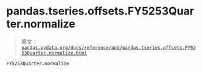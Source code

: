 # pandas.tseries.offsets.FY5253Quarter.normalize

> 原文：[`pandas.pydata.org/docs/reference/api/pandas.tseries.offsets.FY5253Quarter.normalize.html`](https://pandas.pydata.org/docs/reference/api/pandas.tseries.offsets.FY5253Quarter.normalize.html)

```py
FY5253Quarter.normalize
```
